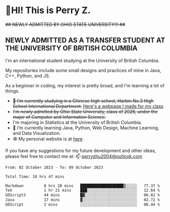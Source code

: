# 🌄HI! This is Perry Z. <br> #
<s>## NEWLY ADMITTED BY OHIO STATE UNIVERSITY!!! ##</s>
## NEWLY ADMITTED AS A TRANSFER STUDENT AT THE UNIVERSITY OF BRITISH COLUMBIA ##
I'm an international student studying at the University of British Columbia. <br>

My repositories include some small designs and practices of mine in Java, C++, Python, and JS. <br>

As a beginner in coding, my interest is pretty broad, and I'm learning a lot of things. <br>
- <s>🔭 I’m currently studying in a Chinese high school, Harbin No.3 High School International Department.</s> [Here's a webpage I made for my class](https://perry2004.github.io/weirdos/)
- <s> I'm newly admitted by Ohio State University, class of 2026, under the major of Computer and Information Science. </s>
- I'm majoring in Statistics at the University of British Columbia. 
- 🌱 I’m currently learning Java, Python, Web Design, Machine Learning, and Data Visualization. 
- 🕸️ My personal website is at <a href="https://zhu-yp.cn">here</a> .  

If you have any suggestions for my future development and other ideas, please feel free to contact me at: 📫 [perryzhu2004@outlook.com](mailto:perryzhu2004@outlook.com)

<!--START_SECTION:waka-->

```txt
From: 02 October 2023 - To: 09 October 2023

Total Time: 10 hrs 47 mins

Markdown         8 hrs 20 mins   ███████████████████▒░░░░░   77.37 %
TeX              1 hr 21 mins    ███░░░░░░░░░░░░░░░░░░░░░░   12.64 %
GDScript3        44 mins         █▓░░░░░░░░░░░░░░░░░░░░░░░   06.82 %
Java             17 mins         ▓░░░░░░░░░░░░░░░░░░░░░░░░   02.72 %
GDScript         2 mins          ░░░░░░░░░░░░░░░░░░░░░░░░░   00.44 %
```

<!--END_SECTION:waka-->
